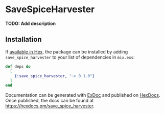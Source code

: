# SaveSpiceHarvester

**TODO: Add description**

## Installation

If [available in Hex](https://hex.pm/docs/publish), the package can be installed
by adding `save_spice_harvester` to your list of dependencies in `mix.exs`:

```elixir
def deps do
  [
    {:save_spice_harvester, "~> 0.1.0"}
  ]
end
```

Documentation can be generated with [ExDoc](https://github.com/elixir-lang/ex_doc)
and published on [HexDocs](https://hexdocs.pm). Once published, the docs can
be found at <https://hexdocs.pm/save_spice_harvester>.

